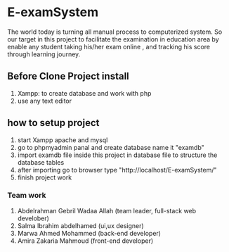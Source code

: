 # E-examSystem
The world today is turning all manual process to computerized system. So our target in this project to facilitate the examination in education area by enable any student taking his/her exam online , and tracking
 his score through learning journey.

## Before Clone Project install
1. Xampp: to create database and work with php
2. use any text editor

## how to setup project

1. start Xampp apache and mysql
2. go to phpmyadmin panal and create database name it  "examdb"
3. import examdb file inside this project in database file to structure the database tables
4. after importing go to browser type "http://localhost/E-examSystem/"
5. finish project work

### Team work
1. Abdelrahman Gebril Wadaa Allah (team leader, full-stack web develober)
2. Salma Ibrahim abdelhamed (ui,ux designer)
3. Marwa Ahmed Mohammed (back-end developer)
4. Amira Zakaria Mahmoud (front-end developer)


